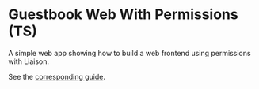 # Guestbook Web With Permissions (TS)

A simple web app showing how to build a web frontend using permissions with Liaison.

See the [corresponding guide](https://liaison.dev/docs/v1/introduction/permissions?language=ts).
